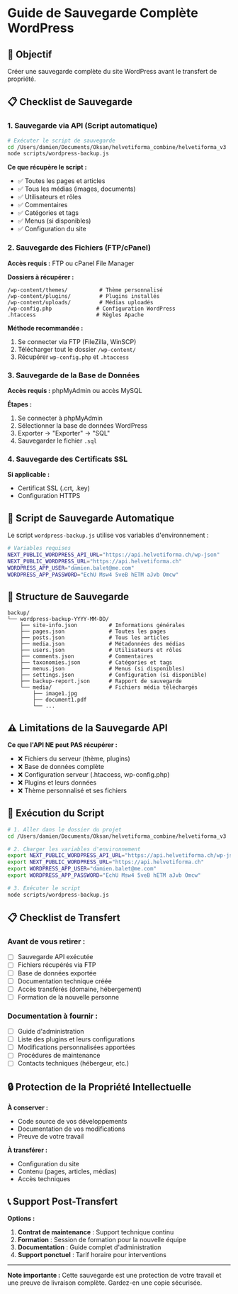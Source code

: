 # Guide de Sauvegarde Complète WordPress

## 🎯 Objectif
Créer une sauvegarde complète du site WordPress avant le transfert de propriété.

## 📋 Checklist de Sauvegarde

### 1. Sauvegarde via API (Script automatique)
```bash
# Exécuter le script de sauvegarde
cd /Users/damien/Documents/Oksan/helvetiforma_combine/helvetiforma_v3
node scripts/wordpress-backup.js
```

**Ce que récupère le script :**
- ✅ Toutes les pages et articles
- ✅ Tous les médias (images, documents)
- ✅ Utilisateurs et rôles
- ✅ Commentaires
- ✅ Catégories et tags
- ✅ Menus (si disponibles)
- ✅ Configuration du site

### 2. Sauvegarde des Fichiers (FTP/cPanel)
**Accès requis :** FTP ou cPanel File Manager

**Dossiers à récupérer :**
```
/wp-content/themes/          # Thème personnalisé
/wp-content/plugins/         # Plugins installés
/wp-content/uploads/         # Médias uploadés
/wp-config.php              # Configuration WordPress
.htaccess                   # Règles Apache
```

**Méthode recommandée :**
1. Se connecter via FTP (FileZilla, WinSCP)
2. Télécharger tout le dossier `/wp-content/`
3. Récupérer `wp-config.php` et `.htaccess`

### 3. Sauvegarde de la Base de Données
**Accès requis :** phpMyAdmin ou accès MySQL

**Étapes :**
1. Se connecter à phpMyAdmin
2. Sélectionner la base de données WordPress
3. Exporter → "Exporter" → "SQL"
4. Sauvegarder le fichier `.sql`

### 4. Sauvegarde des Certificats SSL
**Si applicable :**
- Certificat SSL (.crt, .key)
- Configuration HTTPS

## 🔧 Script de Sauvegarde Automatique

Le script `wordpress-backup.js` utilise vos variables d'environnement :

```bash
# Variables requises
NEXT_PUBLIC_WORDPRESS_API_URL="https://api.helvetiforma.ch/wp-json"
NEXT_PUBLIC_WORDPRESS_URL="https://api.helvetiforma.ch"
WORDPRESS_APP_USER="damien.balet@me.com"
WORDPRESS_APP_PASSWORD="EchU Msw4 5veB hETM aJvb Omcw"
```

## 📁 Structure de Sauvegarde

```
backup/
└── wordpress-backup-YYYY-MM-DD/
    ├── site-info.json          # Informations générales
    ├── pages.json              # Toutes les pages
    ├── posts.json              # Tous les articles
    ├── media.json              # Métadonnées des médias
    ├── users.json              # Utilisateurs et rôles
    ├── comments.json           # Commentaires
    ├── taxonomies.json         # Catégories et tags
    ├── menus.json              # Menus (si disponibles)
    ├── settings.json           # Configuration (si disponible)
    ├── backup-report.json      # Rapport de sauvegarde
    └── media/                  # Fichiers média téléchargés
        ├── image1.jpg
        ├── document1.pdf
        └── ...
```

## ⚠️ Limitations de la Sauvegarde API

**Ce que l'API NE peut PAS récupérer :**
- ❌ Fichiers du serveur (thème, plugins)
- ❌ Base de données complète
- ❌ Configuration serveur (.htaccess, wp-config.php)
- ❌ Plugins et leurs données
- ❌ Thème personnalisé et ses fichiers

## 🚀 Exécution du Script

```bash
# 1. Aller dans le dossier du projet
cd /Users/damien/Documents/Oksan/helvetiforma_combine/helvetiforma_v3

# 2. Charger les variables d'environnement
export NEXT_PUBLIC_WORDPRESS_API_URL="https://api.helvetiforma.ch/wp-json"
export NEXT_PUBLIC_WORDPRESS_URL="https://api.helvetiforma.ch"
export WORDPRESS_APP_USER="damien.balet@me.com"
export WORDPRESS_APP_PASSWORD="EchU Msw4 5veB hETM aJvb Omcw"

# 3. Exécuter le script
node scripts/wordpress-backup.js
```

## 📋 Checklist de Transfert

### Avant de vous retirer :
- [ ] Sauvegarde API exécutée
- [ ] Fichiers récupérés via FTP
- [ ] Base de données exportée
- [ ] Documentation technique créée
- [ ] Accès transférés (domaine, hébergement)
- [ ] Formation de la nouvelle personne

### Documentation à fournir :
- [ ] Guide d'administration
- [ ] Liste des plugins et leurs configurations
- [ ] Modifications personnalisées apportées
- [ ] Procédures de maintenance
- [ ] Contacts techniques (hébergeur, etc.)

## 🔒 Protection de la Propriété Intellectuelle

**À conserver :**
- Code source de vos développements
- Documentation de vos modifications
- Preuve de votre travail

**À transférer :**
- Configuration du site
- Contenu (pages, articles, médias)
- Accès techniques

## 📞 Support Post-Transfert

**Options :**
1. **Contrat de maintenance** : Support technique continu
2. **Formation** : Session de formation pour la nouvelle équipe
3. **Documentation** : Guide complet d'administration
4. **Support ponctuel** : Tarif horaire pour interventions

---

**Note importante :** Cette sauvegarde est une protection de votre travail et une preuve de livraison complète. Gardez-en une copie sécurisée.
